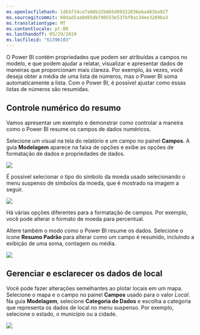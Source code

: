 ```yaml
---
ms.openlocfilehash: 1db5f34ce7a08b32b665409322836eba483be927
ms.sourcegitcommit: 60dad5aa0d85db790553e537bf8ac34ee3289ba3
ms.translationtype: MT
ms.contentlocale: pt-BR
ms.lasthandoff: 05/29/2019
ms.locfileid: "61396103"
---
```

O Power BI contém propriedades que podem ser atribuídas a campos no modelo, e que podem ajudar a relatar, visualizar e apresentar dados de maneiras que proporcionam mais clareza. Por exemplo, às vezes, você deseja obter a média de uma lista de números, mas o Power BI soma automaticamente a lista. Com o Power BI, é possível ajustar como essas listas de números são resumidas.

## <a name="numeric-control-over-summarization"></a>Controle numérico do resumo
Vamos apresentar um exemplo e demonstrar como controlar a maneira como o Power BI resume os campos de dados numéricos.

Selecione um visual na tela do relatório e um campo no painel **Campos**. A guia **Modelagem** aparece na faixa de opções e exibe as opções de formatação de dados e propriedades de dados.

![](media/3-11d-customize-summarization-categorization/3-11d_1.png)

É possível selecionar o tipo do símbolo da moeda usado selecionando o menu suspenso de símbolos da moeda, que é mostrado na imagem a seguir.

![](media/3-11d-customize-summarization-categorization/3-11d_2.png)

Há várias opções diferentes para a formatação de campos. Por exemplo, você pode alterar o formato de moeda para percentual.

Altere também o modo como o Power BI resume os dados. Selecione o ícone **Resumo Padrão** para alterar como um campo é resumido, incluindo a exibição de uma soma, contagem ou média.

![](media/3-11d-customize-summarization-categorization/3-11d_3.png)

## <a name="manage-and-clarify-your-location-data"></a>Gerenciar e esclarecer os dados de local
Você pode fazer alterações semelhantes ao plotar locais em um mapa. Selecione o mapa e o campo no painel **Campos** usado para o valor *Local*. Na guia **Modelagem**, selecione **Categoria de Dados** e escolha a categoria que representa os dados de local no menu suspenso. Por exemplo, selecione o estado, o município ou a cidade.

![](media/3-11d-customize-summarization-categorization/3-11d_4.png)

